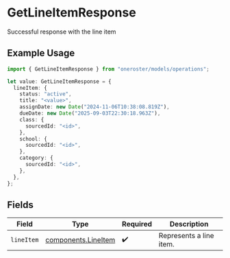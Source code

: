 # GetLineItemResponse

Successful response with the line item

## Example Usage

```typescript
import { GetLineItemResponse } from "oneroster/models/operations";

let value: GetLineItemResponse = {
  lineItem: {
    status: "active",
    title: "<value>",
    assignDate: new Date("2024-11-06T10:38:08.819Z"),
    dueDate: new Date("2025-09-03T22:30:18.963Z"),
    class: {
      sourcedId: "<id>",
    },
    school: {
      sourcedId: "<id>",
    },
    category: {
      sourcedId: "<id>",
    },
  },
};
```

## Fields

| Field                                                      | Type                                                       | Required                                                   | Description                                                |
| ---------------------------------------------------------- | ---------------------------------------------------------- | ---------------------------------------------------------- | ---------------------------------------------------------- |
| `lineItem`                                                 | [components.LineItem](../../models/components/lineitem.md) | :heavy_check_mark:                                         | Represents a line item.                                    |